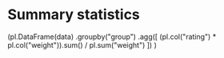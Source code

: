 # Summary statistics

(pl.DataFrame(data)
    .groupby("group")
    .agg([
        (pl.col("rating") * pl.col("weight")).sum() / pl.sum("weight")
    ])
)